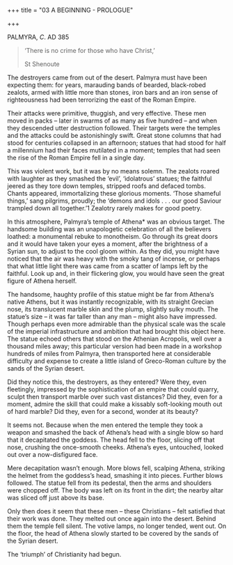 +++
title = "03 A BEGINNING - PROLOGUE"

+++

PALMYRA, *C*. AD 385


> ‘There is no crime for those who have Christ,’
> 
> St Shenoute





The destroyers came from out of the desert. Palmyra must have been expecting them: for years, marauding bands of bearded, black-robed zealots, armed with little more than stones, iron bars and an iron sense of righteousness had been terrorizing the east of the Roman Empire.

Their attacks were primitive, thuggish, and very effective. These men moved in packs – later in swarms of as many as five hundred – and when they descended utter destruction followed. Their targets were the temples and the attacks could be astonishingly swift. Great stone columns that had stood for centuries collapsed in an afternoon; statues that had stood for half a millennium had their faces mutilated in a moment; temples that had seen the rise of the Roman Empire fell in a single day.

This was violent work, but it was by no means solemn. The zealots roared with laughter as they smashed the ‘evil’, ‘idolatrous’ statues; the faithful jeered as they tore down temples, stripped roofs and defaced tombs. Chants appeared, immortalizing these glorious moments. ‘Those shameful things,’ sang pilgrims, proudly; the ‘demons and idols . . . our good Saviour trampled down all together.’1 Zealotry rarely makes for good poetry.

In this atmosphere, Palmyra’s temple of Athena\* was an obvious target. The handsome building was an unapologetic celebration of all the believers loathed: a monumental rebuke to monotheism. Go through its great doors and it would have taken your eyes a moment, after the brightness of a Syrian sun, to adjust to the cool gloom within. As they did, you might have noticed that the air was heavy with the smoky tang of incense, or perhaps that what little light there was came from a scatter of lamps left by the faithful. Look up and, in their flickering glow, you would have seen the great figure of Athena herself.

The handsome, haughty profile of this statue might be far from Athena’s native Athens, but it was instantly recognizable, with its straight Grecian nose, its translucent marble skin and the plump, slightly sulky mouth. The statue’s size – it was far taller than any man – might also have impressed. Though perhaps even more admirable than the physical scale was the scale of the imperial infrastructure and ambition that had brought this object here. The statue echoed others that stood on the Athenian Acropolis, well over a thousand miles away; this particular version had been made in a workshop hundreds of miles from Palmyra, then transported here at considerable difficulty and expense to create a little island of Greco-Roman culture by the sands of the Syrian desert.

Did they notice this, the destroyers, as they entered? Were they, even fleetingly, impressed by the sophistication of an empire that could quarry, sculpt then transport marble over such vast distances? Did they, even for a moment, admire the skill that could make a kissably soft-looking mouth out of hard marble? Did they, even for a second, wonder at its beauty?

It seems not. Because when the men entered the temple they took a weapon and smashed the back of Athena’s head with a single blow so hard that it decapitated the goddess. The head fell to the floor, slicing off that nose, crushing the once-smooth cheeks. Athena’s eyes, untouched, looked out over a now-disfigured face.

Mere decapitation wasn’t enough. More blows fell, scalping Athena, striking the helmet from the goddess’s head, smashing it into pieces. Further blows followed. The statue fell from its pedestal, then the arms and shoulders were chopped off. The body was left on its front in the dirt; the nearby altar was sliced off just above its base.

Only then does it seem that these men – these Christians – felt satisfied that their work was done. They melted out once again into the desert. Behind them the temple fell silent. The votive lamps, no longer tended, went out. On the floor, the head of Athena slowly started to be covered by the sands of the Syrian desert.

The ‘triumph’ of Christianity had begun.




